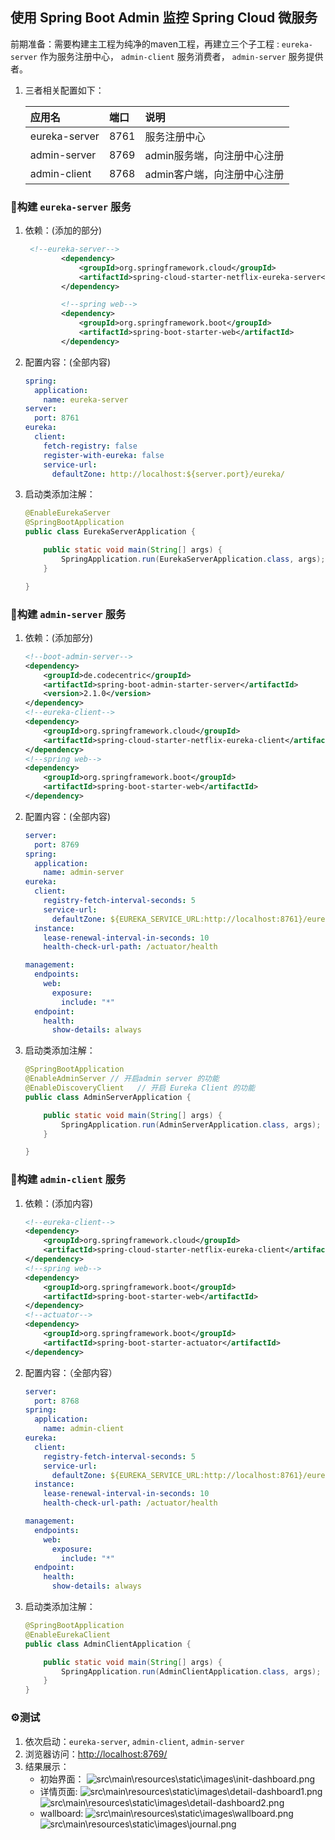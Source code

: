 ## 使用 Spring Boot Admin 监控 Spring Cloud 微服务
前期准备：需要构建主工程为纯净的maven工程，再建立三个子工程 :
`eureka-server` 作为服务注册中心，
`admin-client` 服务消费者，
`admin-server` 服务提供者。

1. 三者相关配置如下：

    | 应用名 | 端口 | 说明|
    |:---- |   :----|:----|
    |   eureka-server  |8761   |   服务注册中心|
    |   admin-server   |8769   |   admin服务端，向注册中心注册|
    |   admin-client   |8768   |   admin客户端，向注册中心注册|

### 🔨构建 `eureka-server` 服务
1. 依赖：(添加的部分)
    ```xml
     <!--eureka-server-->
            <dependency>
                <groupId>org.springframework.cloud</groupId>
                <artifactId>spring-cloud-starter-netflix-eureka-server</artifactId>
            </dependency>
    
            <!--spring web-->
            <dependency>
                <groupId>org.springframework.boot</groupId>
                <artifactId>spring-boot-starter-web</artifactId>
            </dependency>
    ```
2. 配置内容：(全部内容)
    ```yaml
    spring:
      application:
        name: eureka-server
    server:
      port: 8761
    eureka:
      client:
        fetch-registry: false
        register-with-eureka: false
        service-url:
          defaultZone: http://localhost:${server.port}/eureka/
    
    ```
3. 启动类添加注解：
    ```java
    @EnableEurekaServer
    @SpringBootApplication
    public class EurekaServerApplication {
    
        public static void main(String[] args) {
            SpringApplication.run(EurekaServerApplication.class, args);
        }
    
    }
    ```


### 🔨构建 `admin-server` 服务
1. 依赖：(添加部分)
    ```xml
    <!--boot-admin-server-->
    <dependency>
        <groupId>de.codecentric</groupId>
        <artifactId>spring-boot-admin-starter-server</artifactId>
        <version>2.1.0</version>
    </dependency>
    <!--eureka-client-->
    <dependency>
        <groupId>org.springframework.cloud</groupId>
        <artifactId>spring-cloud-starter-netflix-eureka-client</artifactId>
    </dependency>
    <!--spring web-->
    <dependency>
        <groupId>org.springframework.boot</groupId>
        <artifactId>spring-boot-starter-web</artifactId>
    </dependency>
    ```
2. 配置内容：(全部内容)
    ```yaml
    server:
      port: 8769
    spring:
      application:
        name: admin-server
    eureka:
      client:
        registry-fetch-interval-seconds: 5
        service-url:
          defaultZone: ${EUREKA_SERVICE_URL:http://localhost:8761}/eureka/
      instance:
        lease-renewal-interval-in-seconds: 10
        health-check-url-path: /actuator/health
    
    management:
      endpoints:
        web:
          exposure:
            include: "*"
      endpoint:
        health:
          show-details: always
    ```

3. 启动类添加注解：
    ```java
    @SpringBootApplication
    @EnableAdminServer // 开启admin server 的功能
    @EnableDiscoveryClient   // 开启 Eureka Client 的功能
    public class AdminServerApplication {
    
        public static void main(String[] args) {
            SpringApplication.run(AdminServerApplication.class, args);
        }
    
    }
    ```

### 🔨构建 `admin-client` 服务
1. 依赖：(添加内容)
    ```xml
    <!--eureka-client-->
    <dependency>
        <groupId>org.springframework.cloud</groupId>
        <artifactId>spring-cloud-starter-netflix-eureka-client</artifactId>
    </dependency>
    <!--spring web-->
    <dependency>
        <groupId>org.springframework.boot</groupId>
        <artifactId>spring-boot-starter-web</artifactId>
    </dependency>
    <!--actuator-->
    <dependency>
        <groupId>org.springframework.boot</groupId>
        <artifactId>spring-boot-starter-actuator</artifactId>
    </dependency>
    ```
2. 配置内容：（全部内容）
    ```yaml
    server:
      port: 8768
    spring:
      application:
        name: admin-client
    eureka:
      client:
        registry-fetch-interval-seconds: 5
        service-url:
          defaultZone: ${EUREKA_SERVICE_URL:http://localhost:8761}/eureka/
      instance:
        lease-renewal-interval-in-seconds: 10
        health-check-url-path: /actuator/health
    
    management:
      endpoints:
        web:
          exposure:
            include: "*"
      endpoint:
        health:
          show-details: always
    ```
3. 启动类添加注解：
    ```java
    @SpringBootApplication
    @EnableEurekaClient
    public class AdminClientApplication {
    
        public static void main(String[] args) {
            SpringApplication.run(AdminClientApplication.class, args);
        }
    }
    ```

### ⚙测试
1. 依次启动：`eureka-server`, `admin-client`, `admin-server`
2. 浏览器访问：[http://localhost:8769/](http://localhost:8769/)
3. 结果展示：
    * 初始界面：
        ![src\main\resources\static\images\init-dashboard.png](src\main\resources\static\images\init-dashboard.png)<br/>
    * 详情页面:
        ![src\main\resources\static\images\detail-dashboard1.png](src\main\resources\static\images\detail-dashboard1.png)
        ![src\main\resources\static\images\detail-dashboard2.png](src\main\resources\static\images\detail-dashboard2.png)
    * wallboard:
        ![src\main\resources\static\images\wallboard.png](src\main\resources\static\images\wallboard.png)
        ![src\main\resources\static\images\journal.png](src\main\resources\static\images\journal.png) 